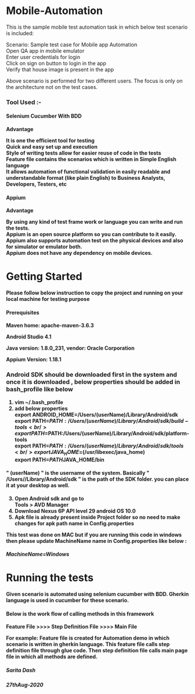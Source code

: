 # Mobile-Automation

This is the sample mobile test automation task in which below test scenario is included:<br />

Scenario: Sample test case for Mobile app Automation <br />
Open QA app in mobile emulator <br />
Enter user credentials for login <br />
Click on sign on button to login in the app <br />
Verify that house image is present in the app <br />

Above scenario is performed for two different users. The focus is only on the architecture not on the test cases. <br />

### Tool Used :- <br />
#### Selenium Cucumber With BDD <br />
<b>Advantage<b><br />
	
It is one the efficient tool for testing<br />
Quick and easy set up and execution<br />
Style of writing tests allow for easier reuse of code in the tests<br />
Feature file contains the scenarios which is written in Simple English language <br />
It allows automation of functional validation in easily readable and understandable format (like plain English) to Business Analysts, Developers, Testers, etc<br />

#### Appium <br />
<b>Advantage<b><br />

By using any kind of test frame work or language you can write and run the tests.<br />
Appium is an open source platform so you can contribute to it easily.<br />
Appium also supports automation test on the physical devices and also for simulator or emulator both.<br />
Appium does not have any dependency on mobile devices.<br />

# Getting Started 

Please follow below instruction to copy the project and running on your local machine for testing purpose

#### Prerequisites

Maven home: apache-maven-3.6.3

Android Studio 4.1

Java version: 1.8.0_231, vendor: Oracle Corporation

Appium Version: 1.18.1

### Android SDK should be downloaded first in the system and once it is downloaded , below properties should be added in bash_profile like below <br />
1. vim ~/.bash_profile <br />
2. add below properties <br />
export ANDROID_HOME=/Users/(userName)/Library/Android/sdk <br />
export PATH=$PATH:/Users/(userName)/Library/Android/sdk/build-tools <br />
export PATH=$PATH:/Users/(userName)/Library/Android/sdk/platform-tools <br />
export PATH=$PATH:/Users/(userName)/Library/Android/sdk/tools <br />
export JAVA_HOME=$(/usr/libexec/java_home) <br />
export PATH=${PATH}$JAVA_HOME/bin <br />

#### " (userName) " is the username of the system. Basically " /Users/<userName>/Library/Android/sdk " is the path of the SDK folder. you can place it at your desktop as well.

3. Open Android sdk and go to <br />
Tools > AVD Manager <br />
4. Download Nexus 6P API level 29 android OS 10.0
5. Apk file is already present inside Project folder so no need to make changes for apk path name in Config.properties <br />


This test was done on MAC but if you are running this code in windows then please update MachineName name in Config.properties like below : <br />
##### MachineName=Windows

# Running the tests

Given scenario is automated using selenium cucumber with BDD.
Gherkin language is used in cucumber for these scenario.

#### Below is the work flow of calling methods in this framework

Feature File >>>> Step Definition File >>>> Main File

For example: Feature file is created for Automation demo in which scenario is written in gherkin language.
This feature file calls step definition file through glue code.
Then step definition file calls main page file in which all methods are defined.

##### Sarita Dash <br />
##### 27thAug-2020
